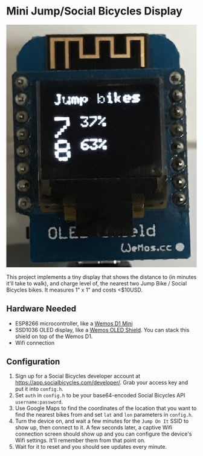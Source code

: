 # Mini Jump/Social Bicycles Display

![Hardware](screenshot.jpg?raw=true)

This project implements a tiny display that shows the distance to (in minutes it'll take to walk), and charge level of, the nearest two Jump Bike / Social Bicycles bikes. It measures 1" x 1" and costs <$10USD.

## Hardware Needed
* ESP8266 microcontroller, like a [Wemos D1 Mini](https://www.aliexpress.com/store/product/WEMOS-D1-mini-Pro-16M-bytes-external-antenna-connector-ESP8266-WIFI-Internet-of-Things-development-board/1331105_32724692514.html)
* SSD1036 OLED display, like a [Wemos OLED Shield](https://www.wemos.cc/product/oled-shield.html). You can stack this shield on top of the Wemos D1.
* Wifi connection

## Configuration
1. Sign up for a Social Bicycles developer account at  https://app.socialbicycles.com/developer/. Grab your access key and put it into ```config.h```.
1. Set ```auth``` in ```config.h``` to be your base64-encoded Social Bicycles API ```username:password```.
1. Use Google Maps to find the coordinates of the location that you want to find the nearest bikes from and set ```lat``` and ```lon``` parameters in ```config.h```.
1. Turn the device on, and wait a few minutes for the ```Jump On It``` SSID to show up, then connect to it. A few seconds later, a captive Wifi connection screen should show up and you can configure the device's Wifi settings. It'll remember them from that point on.
1. Wait for it to reset and you should see updates every minute.
